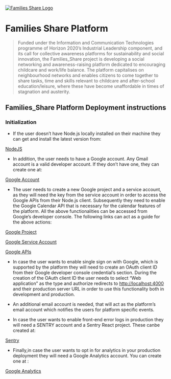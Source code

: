 <a href="https://www.families-share.eu/"><img src="https://live.comune.venezia.it/sites/live.comune.venezia.it/files/styles/tb-wall-single-style/public/field/image/FamiliesShare-1200x672.jpg?itok=rcGCGBQW" title="Families_Share" alt="Families Share Logo"></a>

# Families Share Platform

> Funded under the Information and Communication Technologies programme of Horizon 2020’s Industrial Leadership component, and its call for collective awareness platforms for sustainability and social innovation, the Families_Share project is developing a social networking and awareness-raising platform dedicated to encouraging childcare and work/life balance. The platform capitalises on neighbourhood networks and enables citizens to come together to share tasks, time and skills relevant to childcare and after-school education/leisure, where these have become unaffordable in times of stagnation and austerity.

## Families_Share Platform Deployment instructions

### Initialization
   - If the user doesn’t have Node.js locally installed on their machine they can get and install the latest version from:

[NodeJS](https://nodejs.org/en/download)

   - In addition, the user needs to have a Google account. Any Gmail account is a valid developer account. If they don’t have one, they can create one at:
   
[Google Account](https://accounts.google.com)
  
  - The user needs to create a new Google project and a service account, as they will need the key from the service account in order to access the Google APIs from their Node.js client. Subsequently they need to enable the Google Calendar API that is necessary for the calendar features of the platform. All the above functionalities can be accessed from Google’s developer console. The following links can act as a guide for the above actions:
  
[Google Project](https://cloud.google.com/resource-manager/docs/creating-managing-projects)

[Google Service Account ](https://cloud.google.com/iam/docs/creating-managing-service-account-keys)

[Google APIs](https://support.google.com/googleapi/answer/6158841?hl=en)

   - In case the user wants to enable single sign on with Google, which is supported by the platform they will need to create an OAuth client ID from their Google developer console credential’s section. During the creation of the OAuth client ID the user needs to select “Web application” as the type and authorize redirects to <http://localhost:4000> and their production server URL in order to use this functionality both in development and production.
   
   - An additional email account is needed, that will act as the platform’s email account which notifies the users for platform specific events.
   
   - In case the user wants to enable front-end error logs in production they will need a SENTRY account and a Sentry React project. These  canbe created at:

[Sentry](https://sentry.io/login)

   - Finally,in case the user wants to opt in for analytics in your production deployment they will need a Google Analytics account. You can create one at :
 
[Google Analytics](https://analytics.google.com/analytics/web/provision/?authuser=0#/provision/create)



